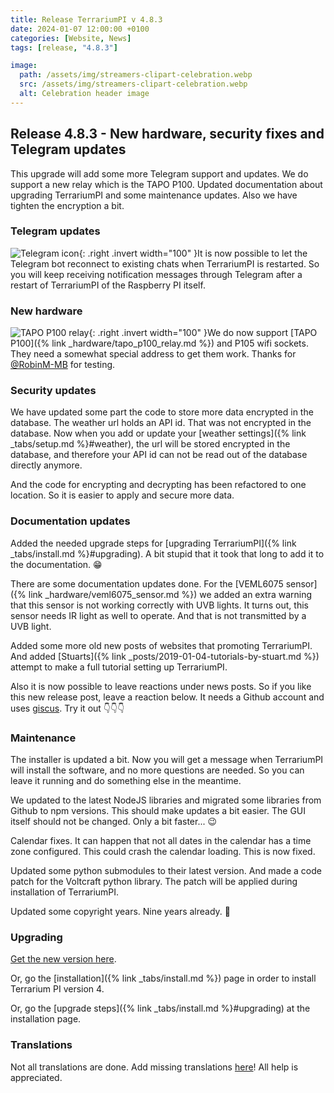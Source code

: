 ```yaml
---
title: Release TerrariumPI v 4.8.3
date: 2024-01-07 12:00:00 +0100
categories: [Website, News]
tags: [release, "4.8.3"]

image:
  path: /assets/img/streamers-clipart-celebration.webp
  src: /assets/img/streamers-clipart-celebration.webp
  alt: Celebration header image
---
```


## Release 4.8.3 - New hardware, security fixes and Telegram updates

This upgrade will add some more Telegram support and updates. We do support a new relay which is the TAPO P100. Updated documentation about upgrading TerrariumPI and some maintenance updates. Also we have tighten the encryption a bit.

### Telegram updates

![Telegram icon](/assets/img/telegram-logo.webp){: .right .invert width="100" }It is now possible to let the Telegram bot reconnect to existing chats when TerrariumPI is restarted. So you will keep receiving notification messages through Telegram after a restart of TerrariumPI of the Raspberry PI itself.

### New hardware

![TAPO P100 relay](/assets/img/Tapo-P100_EU.webp){: .right .invert width="100" }We do now support [TAPO P100]({% link _hardware/tapo_p100_relay.md %}) and P105 wifi sockets. They need a somewhat special address to get them work. Thanks for [@RobinM-MB](https://github.com/RobinM-MB) for testing.

### Security updates

We have updated some part the code to store more data encrypted in the database. The weather url holds an API id. That was not encrypted in the database. Now when you add or update your [weather settings]({% link _tabs/setup.md %}#weather), the url will be stored encrypted in the database, and therefore your API id can not be read out of the database directly anymore.

And the code for encrypting and decrypting has been refactored to one location. So it is easier to apply and secure more data.

### Documentation updates

Added the needed upgrade steps for [upgrading TerrariumPI]({% link _tabs/install.md %}#upgrading). A bit stupid that it took that long to add it to the documentation. 😁

There are some documentation updates done. For the [VEML6075 sensor]({% link _hardware/veml6075_sensor.md %}) we added an extra warning that this sensor is not working correctly with UVB lights. It turns out, this sensor needs IR light as well to operate. And that is not transmitted by a UVB light.

Added some more old new posts of websites that promoting TerrariumPI. And added [Stuarts]({% link _posts/2019-01-04-tutorials-by-stuart.md %}) attempt to make a full tutorial setting up TerrariumPI.

Also it is now possible to leave reactions under news posts. So if you like this new release post, leave a reaction below. It needs a Github account and uses [giscus](https://giscus.app/). Try it out 👇👇👇

### Maintenance

The installer is updated a bit. Now you will get a message when TerrariumPI will install the software, and no more questions are needed. So you can leave it running and do something else in the meantime.

We updated to the latest NodeJS libraries and migrated some libraries from Github to npm versions. This should make updates a bit easier. The GUI itself should not be changed. Only a bit faster... 😉

Calendar fixes. It can happen that not all dates in the calendar has a time zone configured. This could crash the calendar loading. This is now fixed.

Updated some python submodules to their latest version. And made a code patch for the Voltcraft python library. The patch will be applied during installation of TerrariumPI.

Updated some copyright years. Nine years already. 🙂

### Upgrading

[Get the new version here](https://github.com/theyosh/TerrariumPI/releases/tag/4.8.3).

Or, go the [installation]({% link _tabs/install.md %}) page in order to install Terrarium PI version 4.

Or, go the [upgrade steps]({% link _tabs/install.md %}#upgrading) at the installation page.

### Translations

Not all translations are done. Add missing translations [here](https://weblate.theyosh.nl/engage/terrariumpi/)! All help is appreciated.
